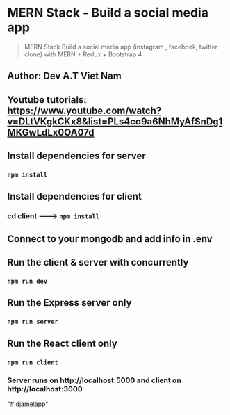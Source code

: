 # MERN Stack - Build a social media app 
> MERN Stack Build  a social media app (instagram , facebook, twitter clone) with MERN  + Redux  + Bootstrap 4

## Author: Dev A.T Viet Nam

## Youtube tutorials: https://www.youtube.com/watch?v=DLtVKgkCKx8&list=PLs4co9a6NhMyAfSnDg1MKGwLdLx0OA07d

## Install dependencies for server 
### `npm install`

## Install dependencies for client
### cd client ---> `npm install`

## Connect to your mongodb and add info in .env

## Run the client & server with concurrently
### `npm run dev`

## Run the Express server only
### `npm run server`

## Run the React client only
### `npm run client`

### Server runs on http://localhost:5000 and client on http://localhost:3000


"# djamelapp" 
